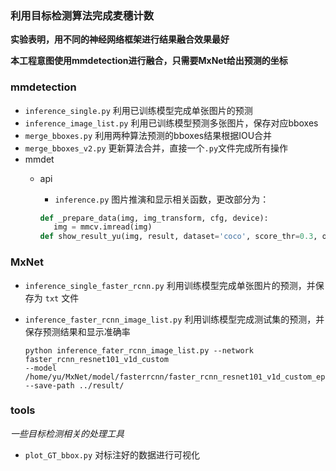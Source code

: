 ﻿### 利用目标检测算法完成麦穗计数

**实验表明，用不同的神经网络框架进行结果融合效果最好**

**本工程意图使用mmdetection进行融合，只需要MxNet给出预测的坐标**

### mmdetection

 - `inference_single.py` 利用已训练模型完成单张图片的预测
 - `inference_image_list.py` 利用已训练模型预测多张图片，保存对应bboxes
 - `merge_bboxes.py` 利用两种算法预测的bboxes结果根据IOU合并
 - `merge_bboxes_v2.py` 更新算法合并，直接一个`.py`文件完成所有操作
 - mmdet
   - api

     - `inference.py` 图片推演和显示相关函数，更改部分为：

     ```python
     def _prepare_data(img, img_transform, cfg, device):
        img = mmcv.imread(img)
     def show_result_yu(img, result, dataset='coco', score_thr=0.3, out_file=None, show=False):
     ```

### MxNet
- `inference_single_faster_rcnn.py` 利用训练模型完成单张图片的预测，并保存为 `txt` 文件

- `inference_faster_rcnn_image_list.py` 利用训练模型完成测试集的预测，并保存预测结果和显示准确率

  ```shell
  python inference_fater_rcnn_image_list.py --network faster_rcnn_resnet101_v1d_custom
  --model /home/yu/MxNet/model/fasterrcnn/faster_rcnn_resnet101_v1d_custom_epoch_300/faster_rcnn_resnet101_v1d_custom_best.params --save-path ../result/
  
  ```


### tools
*一些目标检测相关的处理工具*

- `plot_GT_bbox.py` 对标注好的数据进行可视化
  

  


